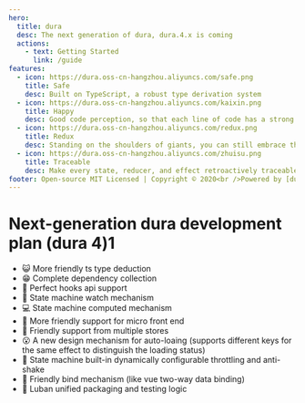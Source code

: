 ```yaml
---
hero:
  title: dura
  desc: The next generation of dura, dura.4.x is coming
  actions:
    - text: Getting Started
      link: /guide
features:
  - icon: https://dura.oss-cn-hangzhou.aliyuncs.com/safe.png
    title: Safe
    desc: Built on TypeScript, a robust type derivation system
  - icon: https://dura.oss-cn-hangzhou.aliyuncs.com/kaixin.png
    title: Happy
    desc: Good code perception, so that each line of code has a strong sense of security
  - icon: https://dura.oss-cn-hangzhou.aliyuncs.com/redux.png
    title: Redux
    desc: Standing on the shoulders of giants, you can still embrace the whole Redux ecology
  - icon: https://dura.oss-cn-hangzhou.aliyuncs.com/zhuisu.png
    title: Traceable
    desc: Make every state, reducer, and effect retroactively traceable without having to worry about the inability to remove it safely
footer: Open-source MIT Licensed | Copyright © 2020<br />Powered by [dumi](https://d.umijs.org)
---
```


# Next-generation dura development plan (dura 4)1

- 😺 More friendly ts type deduction
- 😁 Complete dependency collection
- 🚀 Perfect hooks api support
- 📱 State machine watch mechanism
- 💻 State machine computed mechanism
- 🧱 More friendly support for micro front end
- 👬 Friendly support from multiple stores
- 😮 A new design mechanism for auto-loaing (supports different keys for the same effect to distinguish the loading status)
- 🚗 State machine built-in dynamically configurable throttling and anti-shake
- 🍳 Friendly bind mechanism (like vue two-way data binding)
- 🔧 Luban unified packaging and testing logic
